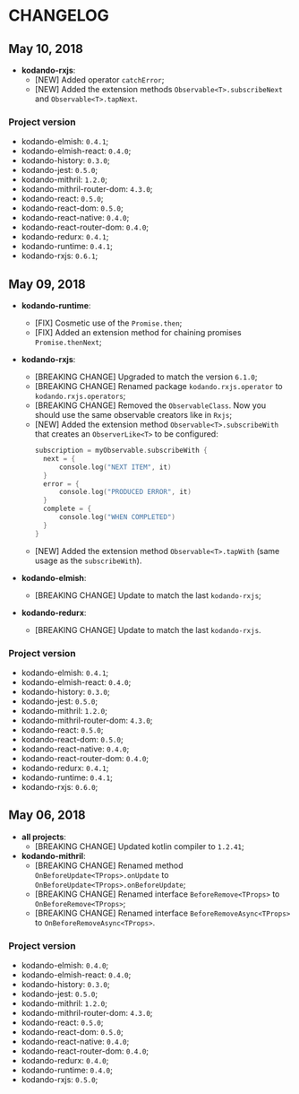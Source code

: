 
# CHANGELOG

## May 10, 2018

- **kodando-rxjs**:
    - [NEW] Added operator `catchError`;
    - [NEW] Added the extension methods `Observable<T>.subscribeNext` and `Observable<T>.tapNext`.
    
### Project version

- kodando-elmish:               `0.4.1`;
- kodando-elmish-react:         `0.4.0`;
- kodando-history:              `0.3.0`;
- kodando-jest:                 `0.5.0`;
- kodando-mithril:              `1.2.0`;
- kodando-mithril-router-dom:   `4.3.0`;
- kodando-react:                `0.5.0`;
- kodando-react-dom:            `0.5.0`;
- kodando-react-native:         `0.4.0`;
- kodando-react-router-dom:     `0.4.0`;
- kodando-redurx:               `0.4.1`;
- kodando-runtime:              `0.4.1`;
- kodando-rxjs:                 `0.6.1`;

## May 09, 2018

- **kodando-runtime**:
    - [FIX] Cosmetic use of the `Promise.then`;
    - [FIX] Added an extension method for chaining promises `Promise.thenNext`;
    
- **kodando-rxjs**:
    - [BREAKING CHANGE] Upgraded to match the version `6.1.0`;
    - [BREAKING CHANGE] Renamed package `kodando.rxjs.operator` to `kodando.rxjs.operators`;
    - [BREAKING CHANGE] Removed the `ObservableClass`. Now you should use the same observable creators like in `Rxjs`;
    - [NEW] Added the extension method `Observable<T>.subscribeWith` that creates an `ObserverLike<T>` to be configured:
        ```kotlin
        subscription = myObservable.subscribeWith {
          next = {
              console.log("NEXT ITEM", it)
          }
          error = {
              console.log("PRODUCED ERROR", it)
          }
          complete = {
              console.log("WHEN COMPLETED")
          }
        }
        ```
    - [NEW] Added the extension method `Observable<T>.tapWith` (same usage as the `subscribeWith`).
    
- **kodando-elmish**:
    - [BREAKING CHANGE] Update to match the last `kodando-rxjs`;
    
- **kodando-redurx**:
    - [BREAKING CHANGE] Update to match the last `kodando-rxjs`.
    
### Project version

- kodando-elmish:               `0.4.1`;
- kodando-elmish-react:         `0.4.0`;
- kodando-history:              `0.3.0`;
- kodando-jest:                 `0.5.0`;
- kodando-mithril:              `1.2.0`;
- kodando-mithril-router-dom:   `4.3.0`;
- kodando-react:                `0.5.0`;
- kodando-react-dom:            `0.5.0`;
- kodando-react-native:         `0.4.0`;
- kodando-react-router-dom:     `0.4.0`;
- kodando-redurx:               `0.4.1`;
- kodando-runtime:              `0.4.1`;
- kodando-rxjs:                 `0.6.0`;


## May 06, 2018

- **all projects**: 
    - [BREAKING CHANGE] Updated kotlin compiler to `1.2.41`;
- **kodando-mithril**:
    - [BREAKING CHANGE] Renamed method `OnBeforeUpdate<TProps>.onUpdate` to `OnBeforeUpdate<TProps>.onBeforeUpdate`;
    - [BREAKING CHANGE] Renamed interface `BeforeRemove<TProps>` to `OnBeforeRemove<TProps>`;
    - [BREAKING CHANGE] Renamed interface `BeforeRemoveAsync<TProps>` to `OnBeforeRemoveAsync<TProps>`.

### Project version

- kodando-elmish:               `0.4.0`;
- kodando-elmish-react:         `0.4.0`;
- kodando-history:              `0.3.0`;
- kodando-jest:                 `0.5.0`;
- kodando-mithril:              `1.2.0`;
- kodando-mithril-router-dom:   `4.3.0`;
- kodando-react:                `0.5.0`;
- kodando-react-dom:            `0.5.0`;
- kodando-react-native:         `0.4.0`;
- kodando-react-router-dom:     `0.4.0`;
- kodando-redurx:               `0.4.0`;
- kodando-runtime:              `0.4.0`;
- kodando-rxjs:                 `0.5.0`;

